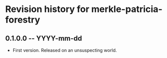 # Revision history for merkle-patricia-forestry

## 0.1.0.0 -- YYYY-mm-dd

* First version. Released on an unsuspecting world.
